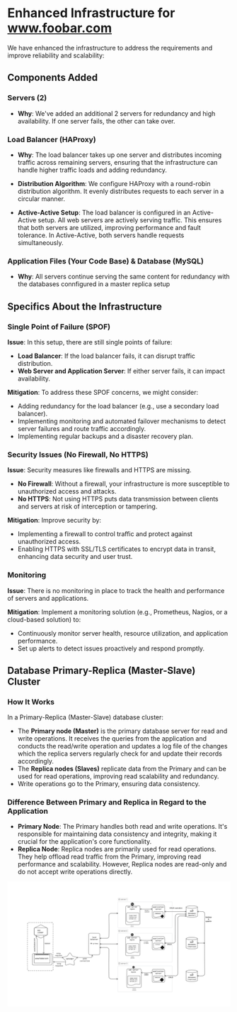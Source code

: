 # Enhanced Infrastructure for www.foobar.com
 We have enhanced the infrastructure to address the requirements and improve reliability and scalability:

## Components Added

### Servers (2)

- **Why**: We've added an additional 2 servers for redundancy and high availability. If one server fails, the other can take over.

### Load Balancer (HAProxy)

- **Why**: The load balancer takes up one server and distributes incoming traffic across remaining servers, ensuring that the infrastructure can handle higher traffic loads and adding redundancy.

- **Distribution Algorithm**: We configure HAProxy with a round-robin distribution algorithm. It evenly distributes requests to each server in a circular manner.

- **Active-Active Setup**: The load balancer is configured in an Active-Active setup. All web servers are actively serving traffic. This ensures that both servers are utilized, improving performance and fault tolerance. In Active-Active, both servers handle requests simultaneously.

### Application Files (Your Code Base) & Database (MySQL)

- **Why**:  All servers continue serving the same content for redundancy with the databases connfigured in a master replica setup

## Specifics About the Infrastructure

### Single Point of Failure (SPOF)

**Issue**: In this setup, there are still single points of failure:
- **Load Balancer**: If the load balancer fails, it can disrupt traffic distribution.
- **Web Server and Application Server**: If either server fails, it can impact availability.

**Mitigation**: To address these SPOF concerns, we might consider:
- Adding redundancy for the load balancer (e.g., use a secondary load balancer).
- Implementing monitoring and automated failover mechanisms to detect server failures and route traffic accordingly.
- Implementing regular backups and a disaster recovery plan.

### Security Issues (No Firewall, No HTTPS)

**Issue**: Security measures like firewalls and HTTPS are missing.
- **No Firewall**: Without a firewall, your infrastructure is more susceptible to unauthorized access and attacks.
- **No HTTPS**: Not using HTTPS puts data transmission between clients and servers at risk of interception or tampering.

**Mitigation**: Improve security by:
- Implementing a firewall to control traffic and protect against unauthorized access.
- Enabling HTTPS with SSL/TLS certificates to encrypt data in transit, enhancing data security and user trust.

### Monitoring

**Issue**: There is no monitoring in place to track the health and performance of servers and applications.

**Mitigation**: Implement a monitoring solution (e.g., Prometheus, Nagios, or a cloud-based solution) to:
- Continuously monitor server health, resource utilization, and application performance.
- Set up alerts to detect issues proactively and respond promptly.

## Database Primary-Replica (Master-Slave) Cluster

### How It Works

In a Primary-Replica (Master-Slave) database cluster:
- The **Primary node (Master)** is the primary database server for read and write operations. It receives the queries from the application and conducts the read/write operation and updates a log file of
    the changes which the replica servers regularly check for and update their records accordingly.
- The **Replica nodes (Slaves)** replicate data from the Primary and can be used for read operations, improving read scalability and redundancy.
- Write operations go to the Primary, ensuring data consistency.

### Difference Between Primary and Replica in Regard to the Application

- **Primary Node**: The Primary handles both read and write operations. It's responsible for maintaining data consistency and integrity, making it crucial for the application's core functionality.
- **Replica Node**: Replica nodes are primarily used for read operations. They help offload read traffic from the Primary, improving read performance and scalability. However, Replica nodes are read-only and do not accept write operations directly.


![image](https://github.com/viictoo/alx-system_engineering-devops/blob/master/0x09-web_infrastructure_design/images/task_1.png)
